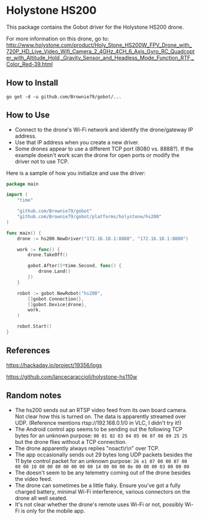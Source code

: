 # Holystone HS200

This package contains the Gobot driver for the Holystone HS200 drone.

For more information on this drone, go to:
http://www.holystone.com/product/Holy_Stone_HS200W_FPV_Drone_with_720P_HD_Live_Video_Wifi_Camera_2_4GHz_4CH_6_Axis_Gyro_RC_Quadcopter_with_Altitude_Hold,_Gravity_Sensor_and_Headless_Mode_Function_RTF,_Color_Red-39.html

## How to Install

```
go get -d -u github.com/Brownie79/gobot/...
```

## How to Use
- Connect to the drone's Wi-Fi network and identify the drone/gateway IP address.
- Use that IP address when you create a new driver.
- Some drones appear to use a different TCP port (8080 vs. 8888?).  If the example doesn't work scan the drone for open ports or modify the driver not to use TCP.

Here is a sample of how you initialize and use the driver:

```go
package main

import (
	"time"

	"github.com/Brownie79/gobot"
	"github.com/Brownie79/gobot/platforms/holystone/hs200"
)

func main() {
	drone := hs200.NewDriver("172.16.10.1:8888", "172.16.10.1:8080")

	work := func() {
		drone.TakeOff()

		gobot.After(5*time.Second, func() {
			drone.Land()
		})
	}

	robot := gobot.NewRobot("hs200",
		[]gobot.Connection{},
		[]gobot.Device{drone},
		work,
	)

	robot.Start()
}
```

## References
https://hackaday.io/project/19356/logs

https://github.com/lancecaraccioli/holystone-hs110w

## Random notes
- The hs200 sends out an RTSP video feed from its own board camera.  Not clear how this is turned on.  The data is apparently streamed over UDP. (Reference mentions rtsp://192.168.0.1/0 in VLC, I didn't try it!)
- The Android control app seems to be sending out the following TCP bytes for an unknown purpose:
`00 01 02 03 04 05 06 07 08 09 25 25` but the drone flies without a TCP connection.
- The drone apparently always replies "noact\r\n" over TCP.
- The app occasionally sends out 29 bytes long UDP packets besides the 11 byte control packet for an unknown purpose:
`26 e1 07 00 00 07 00 00 00 10 00 00 00 00 00 00 00 14 00 00 00 0e 00 00 00 03 00 00 00`
- The doesn't seem to be any telemetry coming out of the drone besides the video feed.
- The drone can sometimes be a little flaky.  Ensure you've got a fully charged battery, minimal Wi-Fi interference, various connectors on the drone all well seated.
- It's not clear whether the drone's remote uses Wi-Fi or not, possibly Wi-Fi is only for the mobile app.
